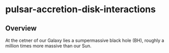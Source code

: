 # pulsar-accretion-disk-interactions

## Overview
At the cetner of our Galaxy lies a sumpermassive black hole (BH), roughly a million times more massive than our Sun.
